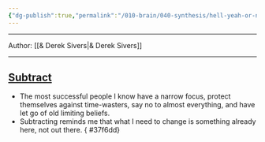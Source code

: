```yaml
---
{"dg-publish":true,"permalink":"/010-brain/040-synthesis/hell-yeah-or-no/","created":"2022-07-16T13:29:01.000-04:00","updated":"2025-03-21T00:32:19.000-04:00"}
---
```


---

Author: [[& Derek Sivers\|& Derek Sivers]]

---

## [Subtract](https://sive.rs/subtract)
- The most successful people I know have a narrow focus, protect themselves against time-wasters, say no to almost everything, and have let go of old limiting beliefs.
- Subtracting reminds me that what I need to change is something already here, not out there.
{ #37f6dd}


